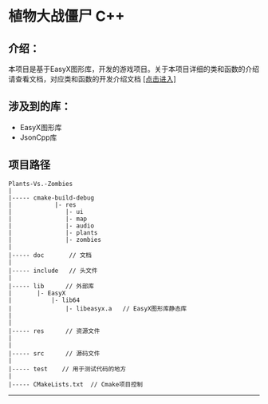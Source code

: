 # 植物大战僵尸 C++

## 介绍：
本项目是基于EasyX图形库，开发的游戏项目。关于本项目详细的类和函数的介绍请查看文档，对应类和函数的开发介绍文档 [[点击进入]](doc/CLASS.md)

## 涉及到的库：
- EasyX图形库
- JsonCpp库

## 项目路径
```
Plants-Vs.-Zombies
|
|----- cmake-build-debug
|            |- res
|               |- ui
|               |- map
|               |- audio
|               |- plants
|               |- zombies
|
|----- doc       // 文档
|
|----- include   // 头文件
|
|----- lib      // 外部库
|       |- EasyX
|           |- lib64
|               |- libeasyx.a   // EasyX图形库静态库
|           
|
|----- res      // 资源文件
|       
| 
|----- src      // 源码文件
|
|----- test    // 用于测试代码的地方
|
|----- CMakeLists.txt  // Cmake项目控制
```


***

